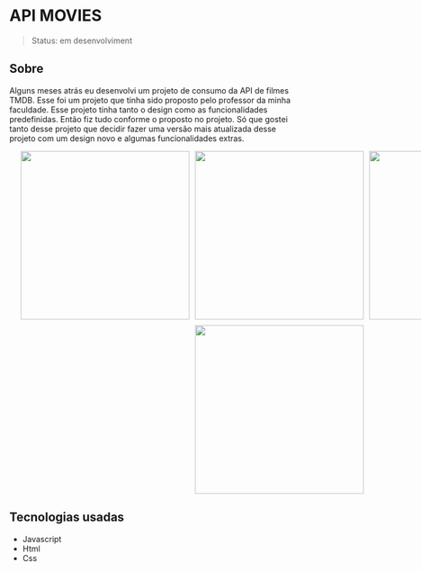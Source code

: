 # API MOVIES

> Status: em desenvolviment


## Sobre
Alguns meses atrás eu desenvolvi um projeto de consumo da API de filmes TMDB. Esse foi um projeto que tinha sido proposto pelo professor da minha faculdade. Esse projeto tinha tanto o design como as funcionalidades predefinidas. Então fiz tudo conforme o proposto no projeto. Só que gostei tanto desse projeto que decidir fazer uma versão mais atualizada desse projeto com um design novo e algumas funcionalidades extras.

<div style="width:100vw;display:flex;justify-content:center; gap:10px;flex-wrap:wrap;">
  
<img style="width:300px;"  src="https://github.com/GabryelSilvah/API_MOVIES/assets/139282381/aa47cd57-4530-43e6-a593-5cdc3af485d1">
  <img style="width:300px" src="https://github.com/GabryelSilvah/API_MOVIES/assets/139282381/e6853b71-20d5-4d70-a1cb-0a8245727f09">

  <img style="width:300px" src="https://github.com/GabryelSilvah/API_MOVIES/assets/139282381/a02b45f4-7659-4c81-8d35-5b8e46475778">

 <img style="width:300px" src="https://github.com/GabryelSilvah/Trabalho_Facul_Formulario/assets/139282381/bb6400d0-114a-419b-9cad-b1d036b55431">
</div>

## Tecnologias usadas
- Javascript
- Html
- Css
